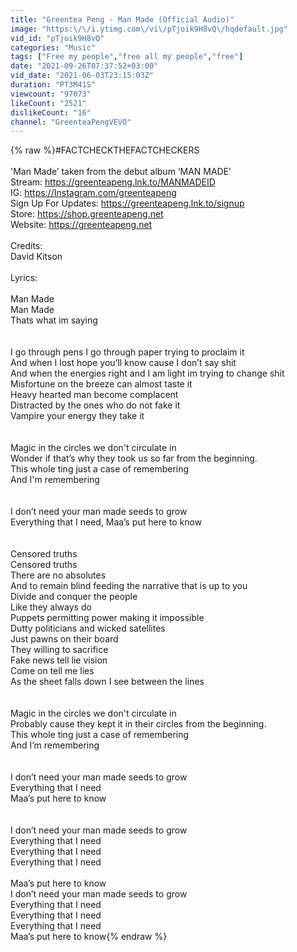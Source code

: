 ```yaml
---
title: "Greentea Peng - Man Made (Official Audio)"
image: "https:\/\/i.ytimg.com\/vi\/pTjoik9H8vQ\/hqdefault.jpg"
vid_id: "pTjoik9H8vQ"
categories: "Music"
tags: ["Free my people","free all my people","free"]
date: "2021-09-26T07:37:52+03:00"
vid_date: "2021-06-03T23:15:03Z"
duration: "PT3M41S"
viewcount: "97073"
likeCount: "2521"
dislikeCount: "16"
channel: "GreenteaPengVEVO"
---
```

{% raw %}#FACTCHECKTHEFACTCHECKERS <br /><br />'Man Made’ taken from the debut album ‘MAN MADE’<br />Stream: <a rel="nofollow" target="blank" href="https://greenteapeng.lnk.to/MANMADEID">https://greenteapeng.lnk.to/MANMADEID</a><br />IG: <a rel="nofollow" target="blank" href="https://Instagram.com/greenteapeng">https://Instagram.com/greenteapeng</a> <br />Sign Up For Updates: <a rel="nofollow" target="blank" href="https://greenteapeng.lnk.to/signup">https://greenteapeng.lnk.to/signup</a> <br />Store: <a rel="nofollow" target="blank" href="https://shop.greenteapeng.net">https://shop.greenteapeng.net</a> <br />Website: <a rel="nofollow" target="blank" href="https://greenteapeng.net">https://greenteapeng.net</a> <br /><br />Credits: <br />David Kitson<br /><br />Lyrics:<br /><br />Man Made<br />Man Made<br />Thats what im saying<br /><br /><br />I go through pens I go through paper trying to proclaim it<br />And when I lost hope you’ll know cause I don’t say shit<br />And when the energies right and I am light im trying to change shit<br />Misfortune on the breeze can almost taste it<br />Heavy hearted man become complacent<br />Distracted by the ones who do not fake it<br />Vampire your energy they take it<br /><br /><br />Magic in the circles we don't circulate in<br />Wonder if that’s why they took us so far from the beginning.<br />This whole ting just a case of remembering <br />And I'm remembering<br /><br /><br />I don’t need your man made seeds to grow<br />Everything that I need, Maa’s put here to know<br /><br /><br />Censored truths<br />Censored truths<br />There are no absolutes<br />And to remain blind feeding the narrative that is up to you<br />Divide and conquer the people<br />Like they always do<br />Puppets permitting power making it impossible<br />Dutty politicians and wicked satellites<br />Just pawns on their board<br />They willing to sacrifice<br />Fake news tell lie vision<br />Come on tell me lies<br />As the sheet falls down I see between the lines<br /><br /><br />Magic in the circles we don't circulate in<br />Probably cause they kept it in their circles from the beginning.<br />This whole ting just a case of remembering<br />And I’m remembering<br /><br /><br />I don’t need your man made seeds to grow<br />Everything that I need<br />Maa’s put here to know<br /><br /><br />I don’t need your man made seeds to grow<br />Everything that I need<br />Everything that I need<br />Everything that I need<br /><br />Maa’s put here to know<br />I don’t need your man made seeds to grow<br />Everything that I need<br />Everything that I need<br />Everything that I need<br />Maa’s put here to know{% endraw %}
